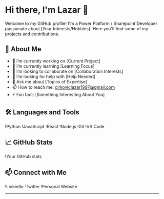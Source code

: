 # Hi there, I'm Lazar 👋

Welcome to my GitHub profile! I'm a Power Platform / Sharepoint Developer passionate about [Your Interests/Hobbies]. Here you'll find some of my projects and contributions.

## 🚀 About Me

- 🔭 I’m currently working on [Current Project]
- 🌱 I’m currently learning [Learning Focus]
- 👯 I’m looking to collaborate on [Collaboration Interests]
- 🤔 I’m looking for help with [Help Needed]
- 💬 Ask me about [Topics of Expertise]
- 📫 How to reach me: cirkoviclazar1997@gmail.com
- ⚡ Fun fact: [Something Interesting About You]

## 🛠️ Languages and Tools

!Python
!JavaScript
!React
!Node.js
!Git
!VS Code

## 📈 GitHub Stats

!Your GitHub stats

## 📫 Connect with Me

!LinkedIn
!Twitter
!Personal Website

---

<!---
cirko97/cirko97 is a ✨ special ✨ repository because its `README.md` (this file) appears on your GitHub profile.
You can click the Preview link to take a look at your changes.
--->
